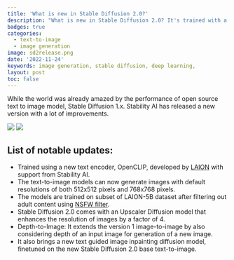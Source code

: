 ```yaml
---
title: 'What is new in Stable Diffusion 2.0?'
description: "What is new in Stable Diffusion 2.0? It's trained with a brand new text encoder OpenCLIP and Depth-to-Image diffusion model."
badges: true
categories:
  - text-to-image
  - image generation
image: sd2release.png
date: '2022-11-24'
keywords: image generation, stable diffusion, deep learning,
layout: post
toc: false
---
```


While the world was already amazed by the performance of open source text to image model, Stable Diffusion 1.x. Stability AI has released a new version with a lot of improvements.

![](https://raw.githubusercontent.com/Stability-AI/stablediffusion/main/assets/stable-samples/txt2img/768/merged-0006.png)
![](https://raw.githubusercontent.com/Stability-AI/stablediffusion/main/assets/stable-samples/txt2img/merged-0003.png)


## List of notable updates:

* Trained using a new text encoder, OpenCLIP, developed by [LAION](https://laion.ai/blog/laion-5b/) with support from Stability AI.
* The text-to-image models can now generate images with default resolutions of both 512x512 pixels and 768x768 pixels.
* The models are trained on subset of LAION-5B dataset after filtering out adult content using [NSFW filter](https://openreview.net/forum?id=M3Y74vmsMcY).
* Stable Diffusion 2.0 comes with an Upscaler Diffusion model that enhances the resolution of images by a factor of 4.
* Depth-to-Image: It extends the version 1 image-to-image by also considering depth of an input image for generation of a new image.
* It also brings a new text guided image inpainting diffusion model, finetuned on the new Stable Diffusion 2.0 base text-to-image.
